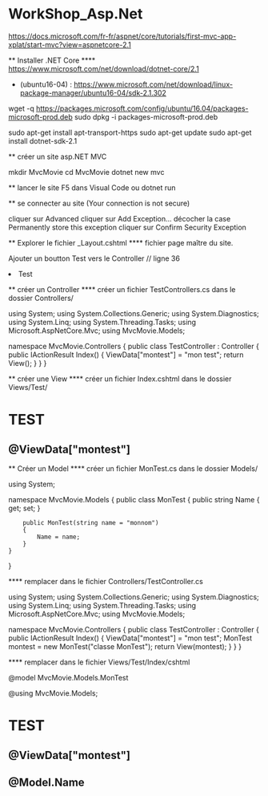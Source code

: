 # WorkShop_Asp.Net


https://docs.microsoft.com/fr-fr/aspnet/core/tutorials/first-mvc-app-xplat/start-mvc?view=aspnetcore-2.1

** Installer .NET Core
**** https://www.microsoft.com/net/download/dotnet-core/2.1
* (ubuntu16-04) : https://www.microsoft.com/net/download/linux-package-manager/ubuntu16-04/sdk-2.1.302

wget -q https://packages.microsoft.com/config/ubuntu/16.04/packages-microsoft-prod.deb
sudo dpkg -i packages-microsoft-prod.deb

sudo apt-get install apt-transport-https
sudo apt-get update
sudo apt-get install dotnet-sdk-2.1


** créer un site asp.NET MVC

mkdir MvcMovie
cd MvcMovie
dotnet new mvc


** lancer le site
F5 dans Visual Code
ou
dotnet run


** se connecter au site (Your connection is not secure)

cliquer sur Advanced
cliquer sur Add Exception...
décocher la case Permanently store this exception
cliquer sur Confirm Security Exception


** Explorer le fichier _Layout.cshtml
**** fichier page maître du site.

Ajouter un boutton Test vers le Controller
// ligne 36 
<li><a asp-area="" asp-controller="Test" asp-action="Index">Test</a></li>




** créer un Controller
**** créer un fichier TestControllers.cs dans le dossier Controllers/

using System;
using System.Collections.Generic;
using System.Diagnostics;
using System.Linq;
using System.Threading.Tasks;
using Microsoft.AspNetCore.Mvc;
using MvcMovie.Models;

namespace MvcMovie.Controllers
{
public class TestController : Controller
{
    public IActionResult Index()
    {
    	ViewData["montest"] = "mon test";
	return View();
    }
}
}


** créer une View
**** créer un fichier Index.cshtml dans le dossier Views/Test/

<h1>TEST</h1>
<h2>@ViewData["montest"]</h2>


** Créer un Model
**** créer un fichier MonTest.cs dans le dossier Models/

using System;

namespace MvcMovie.Models
{
    public class MonTest
    {
        public string Name { get; set; }

        public MonTest(string name = "monnom")
        {
            Name = name;
        }
    }
}

**** remplacer dans le fichier Controllers/TestController.cs

using System;
using System.Collections.Generic;
using System.Diagnostics;
using System.Linq;
using System.Threading.Tasks;
using Microsoft.AspNetCore.Mvc;
using MvcMovie.Models;

namespace MvcMovie.Controllers
{
    public class TestController : Controller
    {
        public IActionResult Index()
        {
            ViewData["montest"] = "mon test";
            MonTest montest = new MonTest("classe MonTest"); 
            return View(montest);
        }
    }
}

**** remplacer dans le fichier Views/Test/Index/cshtml

@model MvcMovie.Models.MonTest

@using MvcMovie.Models;

<h1>TEST</h1>
<h2>@ViewData["montest"]</h2>
<h2>@Model.Name</h2>










